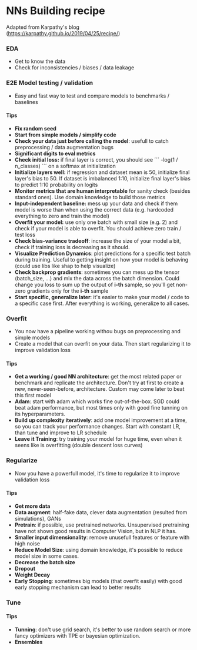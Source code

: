 # NNs Building recipe 

Adapted from Karpathy's blog (https://karpathy.github.io/2019/04/25/recipe/)


### EDA 
* Get to know the data 
* Check for inconsistencies / biases / data leakage 

### E2E Model testing / validation
* Easy and fast way to test and compare models to benchmarks / baselines

#### Tips 
* **Fix random seed**
* **Start from simple models / simplify code**
* **Check your data just before calling the model**: usefull to catch preprocessing / data augmentation bugs
* **Significant digits to eval metrics**
* **Check initial loss:** if final layer is correct, you should see ´´´ -log(1 / n_classes) ´´´ on a softmax at initialization 
* **Initialize layers well:** if regression and dataset mean is 50, initialize final layer's bias to 50. If dataset is imbalanced 1:10, initialize final layer's bias to predict 1:10 probability on logits
* **Monitor metrics that are human interpretable** for sanity check (besides standard ones). Use domain knowledge to build those metrics 
* **Input-independent baseline:** mess up your data and check if them model is worse than when using the correct data (e.g. hardcoded everything to zero and train the model)
* **Overfit your model:** use only one batch with small size (e.g. 2) and check if your model is able to overfit. You should achieve zero train / test loss
* **Check bias-variance tradeoff**: increase the size of your model a bit, check if training loss is decreasing as it should. 
* **Visualize Prediction Dynamics**: plot predictions for a specific test batch during training. Useful to getting insight on how your model is behaving (could use libs like shap to help visualize) 
* **Check backprop gradients**: sometimes you can mess up the tensor (batch_size, ...) and mix the data across the batch dimension. Could change you loss to sum up the output of **i-th** sample, so you'll get non-zero gradients only for the **i-th** sample
* **Start specific, generalize later**: it's easier to make your model / code to a specific case first. After everything is working, generalize to all cases.


### Overfit 
* You now have a pipeline working withou bugs on preprocessing and simple models
* Create a model that can overfit on your data. Then start regularizing it to improve validation loss

#### Tips
* **Get a working / good NN architecture**: get the most related paper or benchmark and replicate the architecture. Don't try at first to create a new, never-seen-before, architecture. Custom may come later to beat this first model
* **Adam**: start with adam which works fine out-of-the-box. SGD could beat adam performance, but most times only with good fine tunning on its hyperparameters. 
* **Build up complexity iteratively**: add one model improvement at a time, so you can track your performance changes. Start with constant LR, than tune and improve to LR schedule
* **Leave it Training**: try training your model for huge time, even when it seens like is overfitting (double descent loss curves)

### Regularize
* Now you have a powerfull model, it's time to regularize it to improve validation loss

#### Tips
* **Get more data**
* **Data augment**: half-fake data, clever data augmentation (resulted from simulations), GANs
* **Pretrain**: if possible, use pretrained networks. Unsupervised pretraining have not shown good results in Computer Vision, but in NLP it has.
* **Smaller input dimensionality**: remove unusefull features or feature with high noise 
* **Reduce Model Size**: using domain knowledge, it's possible to reduce model size in some cases.
* **Decrease the batch size**
* **Dropout**
* **Weight Decay**
* **Early Stopping**: sometimes big models (that overfit easily) with good early stopping mechanism can lead to better results

### Tune

#### Tips
* **Tunning**: don't use grid search, it's better to use random search or more fancy optimizers with TPE or bayesian optimization. 
* **Ensembles**
